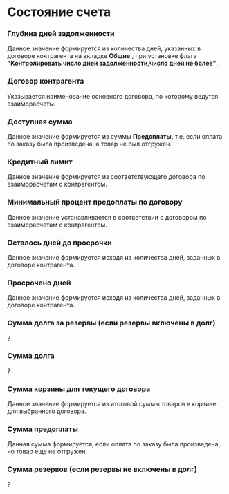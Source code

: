 # Состояние счета

### Глубина дней задолженности

Данное значение формируется из количества дней, указанных в договоре контрагента на вкладке **Общие** , при установке флага **"Контролировать число дней задолженности,число дней не более"**.

### Договор контрагента

Указывается наименование основного договора, по которому ведутся взаиморасчеты.

### Доступная сумма

Данное значение формируется из суммы **Предоплаты,** т.е. если оплата по заказу была произведена, а товар не был отгружен.

### Кредитный лимит

Данное значение формируется из соответствующего договора по взаиморасчетам с контрагентом.

### Минимальный процент предоплаты по договору

Данное значение устанавливается в соответствии с договором по взаиморасчетам с контрагентом.

### Осталось дней до просрочки 

Данное значение формируется исходя из количества дней, заданных в договоре контрагента.

### Просрочено дней

Данное значение формируется исходя из количества дней, заданных в договоре контрагента.

### Сумма долга за резервы \(если резервы включены в долг\)

?

### Сумма долга

?

### Сумма корзины для текущего договора

Данное значение формируется из итоговой суммы товаров в корзине для выбранного договора.

### Сумма предоплаты

Данная сумма формируется, если оплата по заказу была произведена, но товар еще не отгружен.

### Сумма резервов \(если резервы не включены в долг\)

?



